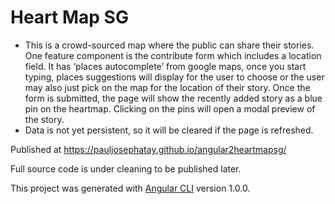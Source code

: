 # Heart Map SG

-	This is a crowd-sourced map where the public can share their stories. One feature component is the contribute form which includes a location field. It has ‘places autocomplete’ from google maps, once you start typing, places suggestions will display for the user to choose or the user may also just pick on the map for the location of their story. Once the form is submitted, the page will show the recently added story as a blue pin on the heartmap. Clicking on the pins will open a modal preview of the story. 
-	Data is not yet persistent, so it will be cleared if  the page is refreshed.

Published at https://pauljosephatay.github.io/angular2heartmapsg/

Full source code is under cleaning to be published later.

This project was generated with [Angular CLI](https://github.com/angular/angular-cli) version 1.0.0.


